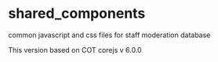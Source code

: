 # shared_components
common javascript and css files for staff moderation database

This version based on COT corejs v 6.0.0

